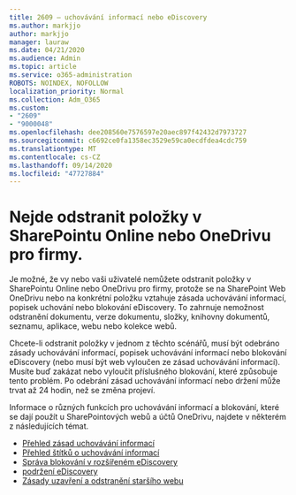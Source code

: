 ```yaml
---
title: 2609 – uchovávání informací nebo eDiscovery
ms.author: markjjo
author: markjjo
manager: lauraw
ms.date: 04/21/2020
ms.audience: Admin
ms.topic: article
ms.service: o365-administration
ROBOTS: NOINDEX, NOFOLLOW
localization_priority: Normal
ms.collection: Adm_O365
ms.custom:
- "2609"
- "9000048"
ms.openlocfilehash: dee208560e7576597e20aec897f42432d7973727
ms.sourcegitcommit: c6692ce0fa1358ec3529e59ca0ecdfdea4cdc759
ms.translationtype: MT
ms.contentlocale: cs-CZ
ms.lasthandoff: 09/14/2020
ms.locfileid: "47727884"
---
```

# <a name="unable-to-delete-items-in-sharepoint-online-or-onedrive-for-business"></a>Nejde odstranit položky v SharePointu Online nebo OneDrivu pro firmy.

Je možné, že vy nebo vaši uživatelé nemůžete odstranit položky v SharePointu Online nebo OneDrivu pro firmy, protože se na SharePoint Web OneDrivu nebo na konkrétní položku vztahuje zásada uchovávání informací, popisek uchování nebo blokování eDiscovery. To zahrnuje nemožnost odstranění dokumentu, verze dokumentu, složky, knihovny dokumentů, seznamu, aplikace, webu nebo kolekce webů. 

Chcete-li odstranit položky v jednom z těchto scénářů, musí být odebráno zásady uchovávání informací, popisek uchovávání informací nebo blokování eDiscovery (nebo musí být web vyloučen ze zásad uchovávání informací). Musíte buď zakázat nebo vyloučit příslušného blokování, které způsobuje tento problém. Po odebrání zásad uchovávání informací nebo držení může trvat až 24 hodin, než se změna projeví. 

Informace o různých funkcích pro uchovávání informací a blokování, které se dají použít u SharePointových webů a účtů OneDrivu, najdete v některém z následujících témat.

- [Přehled zásad uchovávání informací](https://docs.microsoft.com/microsoft-365/compliance/retention-policies)
- [Přehled štítků o uchovávání informací](https://docs.microsoft.com/microsoft-365/compliance/labels)
- [Správa blokování v rozšířeném eDiscovery](https://docs.microsoft.com/microsoft-365/compliance/managing-holds)
- [podržení eDiscovery](https://docs.microsoft.com/microsoft-365/compliance/ediscovery-cases#step-4-place-content-locations-on-hold)
- [Zásady uzavření a odstranění staršího webu](https://support.office.com/article/Use-policies-for-site-closure-and-deletion-A8280D82-27FD-48C5-9ADF-8A5431208BA5)